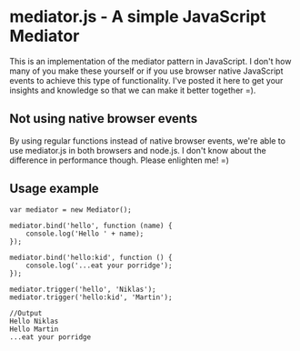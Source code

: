 # mediator.js - A simple JavaScript Mediator
This is an implementation of the mediator pattern in JavaScript. I don't how many of you make these yourself or if you use browser native JavaScript events to achieve this type of functionality. I've posted it here to get your insights and knowledge so that we can make it better together =).

## Not using native browser events
By using regular functions instead of native browser events, we're able to use mediator.js in both browsers and node.js. I don't know about the difference in performance though. Please enlighten me! =)

## Usage example
	var mediator = new Mediator();

	mediator.bind('hello', function (name) {
		console.log('Hello ' + name);
	});

	mediator.bind('hello:kid', function () {
		console.log('...eat your porridge');
	});

	mediator.trigger('hello', 'Niklas');
	mediator.trigger('hello:kid', 'Martin');
	
	//Output
	Hello Niklas
	Hello Martin
	...eat your porridge